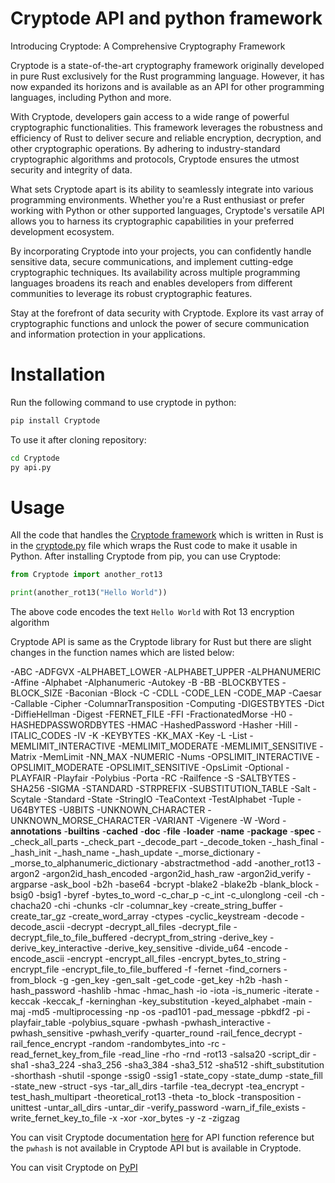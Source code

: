 # Cryptode API and python framework

Introducing Cryptode: A Comprehensive Cryptography Framework

Cryptode is a state-of-the-art cryptography framework originally developed in pure Rust exclusively for the Rust programming language. However, it has now expanded its horizons and is available as an API for other programming languages, including Python and more.

With Cryptode, developers gain access to a wide range of powerful cryptographic functionalities. This framework leverages the robustness and efficiency of Rust to deliver secure and reliable encryption, decryption, and other cryptographic operations. By adhering to industry-standard cryptographic algorithms and protocols, Cryptode ensures the utmost security and integrity of data.

What sets Cryptode apart is its ability to seamlessly integrate into various programming environments. Whether you're a Rust enthusiast or prefer working with Python or other supported languages, Cryptode's versatile API allows you to harness its cryptographic capabilities in your preferred development ecosystem.

By incorporating Cryptode into your projects, you can confidently handle sensitive data, secure communications, and implement cutting-edge cryptographic techniques. Its availability across multiple programming languages broadens its reach and enables developers from different communities to leverage its robust cryptographic features.

Stay at the forefront of data security with Cryptode. Explore its vast array of cryptographic functions and unlock the power of secure communication and information protection in your applications. 

# Installation 

Run the following command to use cryptode in python:

```bash
pip install Cryptode
```

To use it after cloning repository:

```sh
cd Cryptode
py api.py
```

# Usage

All the code that handles the [Cryptode framework](https://github.com/enginestein/Cryptode) which is written in Rust is in the [cryptode.py](https://github.com/enginestein/Cryptode-API/blob/main/src/cryptode.py) file which wraps the Rust code to make it usable in Python. After installing Cryptode from pip, you can use Cryptode:

```py
from Cryptode import another_rot13

print(another_rot13("Hello World")) 
```

The above code encodes the text `Hello World` with Rot 13 encryption algorithm

Cryptode API is same as the Cryptode library for Rust but there are slight changes in the function names which are listed below:

-ABC
-ADFGVX
-ALPHABET_LOWER
-ALPHABET_UPPER
-ALPHANUMERIC
-Affine
-Alphabet
-Alphanumeric
-Autokey
-B
-BB
-BLOCKBYTES
-BLOCK_SIZE
-Baconian
-Block
-C
-CDLL
-CODE_LEN
-CODE_MAP
-Caesar
-Callable
-Cipher
-ColumnarTransposition
-Computing
-DIGESTBYTES
-Dict
-DiffieHellman
-Digest
-FERNET_FILE
-FFI
-FractionatedMorse
-H0
-HASHEDPASSWORDBYTES
-HMAC
-HashedPassword
-Hasher
-Hill
-ITALIC_CODES
-IV
-K
-KEYBYTES
-KK_MAX
-Key
-L
-List
-MEMLIMIT_INTERACTIVE
-MEMLIMIT_MODERATE
-MEMLIMIT_SENSITIVE
-Matrix
-MemLimit
-NN_MAX
-NUMERIC
-Nums
-OPSLIMIT_INTERACTIVE
-OPSLIMIT_MODERATE
-OPSLIMIT_SENSITIVE
-OpsLimit
-Optional
-PLAYFAIR
-Playfair
-Polybius
-Porta
-RC
-Railfence
-S
-SALTBYTES
-SHA256
-SIGMA
-STANDARD
-STRPREFIX
-SUBSTITUTION_TABLE
-Salt
-Scytale
-Standard
-State
-StringIO
-TeaContext
-TestAlphabet
-Tuple
-U64BYTES
-U8BITS
-UNKNOWN_CHARACTER
-UNKNOWN_MORSE_CHARACTER
-VARIANT
-Vigenere
-W
-Word
-__annotations__
-__builtins__
-__cached__
-__doc__
-__file__
-__loader__
-__name__
-__package__
-__spec__
-_check_all_parts
-_check_part
-_decode_part
-_decode_token
-_hash_final
-_hash_init
-_hash_name
-_hash_update
-_morse_dictionary
-_morse_to_alphanumeric_dictionary
-abstractmethod
-add
-another_rot13
-argon2
-argon2id_hash_encoded
-argon2id_hash_raw
-argon2id_verify
-argparse
-ask_bool
-b2h
-base64
-bcrypt
-blake2
-blake2b
-blank_block
-bsig0
-bsig1
-byref
-bytes_to_word
-c_char_p
-c_int
-c_ulonglong
-ceil
-ch
-chacha20
-chi
-chunks
-clr
-columnar_key
-create_string_buffer
-create_tar_gz
-create_word_array
-ctypes
-cyclic_keystream
-decode
-decode_ascii
-decrypt
-decrypt_all_files
-decrypt_file
-decrypt_file_to_file_buffered
-decrypt_from_string
-derive_key
-derive_key_interactive
-derive_key_sensitive
-divide_u64
-encode
-encode_ascii
-encrypt
-encrypt_all_files
-encrypt_bytes_to_string
-encrypt_file
-encrypt_file_to_file_buffered
-f
-fernet
-find_corners
-from_block
-g
-gen_key
-gen_salt
-get_code
-get_key
-h2b
-hash
-hash_password
-hashlib
-hmac
-hmac_hash
-io
-iota
-is_numeric
-iterate
-keccak
-keccak_f
-kerninghan
-key_substitution
-keyed_alphabet
-main
-maj
-md5
-multiprocessing
-np
-os
-pad101
-pad_message
-pbkdf2
-pi
-playfair_table
-polybius_square
-pwhash
-pwhash_interactive
-pwhash_sensitive
-pwhash_verify
-quarter_round
-rail_fence_decrypt
-rail_fence_encrypt
-random
-randombytes_into
-rc
-read_fernet_key_from_file
-read_line
-rho
-rnd
-rot13
-salsa20
-script_dir
-sha1
-sha3_224
-sha3_256
-sha3_384
-sha3_512
-sha512
-shift_substitution
-shorthash
-shutil
-sponge
-ssig0
-ssig1
-state_copy
-state_dump
-state_fill
-state_new
-struct
-sys
-tar_all_dirs
-tarfile
-tea_decrypt
-tea_encrypt
-test_hash_multipart
-theoretical_rot13
-theta
-to_block
-transposition
-unittest
-untar_all_dirs
-untar_dir
-verify_password
-warn_if_file_exists
-write_fernet_key_to_file
-x
-xor
-xor_bytes
-y
-z
-zigzag

You can visit Cryptode documentation [here](https://enginestein.github.io/Cryptode/) for API function reference but the `pwhash` is not available in Cryptode API but is available in Cryptode.

You can visit Cryptode on [PyPI](https://pypi.org/project/Cryptode/)

